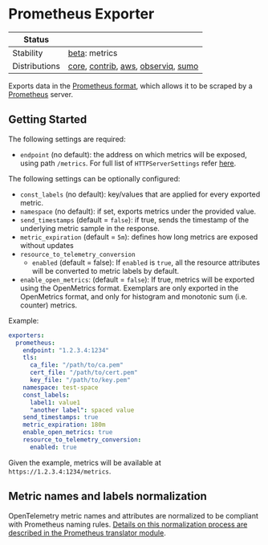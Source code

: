 # Prometheus Exporter

<!-- status autogenerated section -->
| Status        |           |
| ------------- |-----------|
| Stability     | [beta]: metrics   |
| Distributions | [core], [contrib], [aws], [observiq], [sumo] |

[beta]: https://github.com/open-telemetry/opentelemetry-collector#beta
[core]: https://github.com/open-telemetry/opentelemetry-collector-releases/tree/main/distributions/otelcol
[contrib]: https://github.com/open-telemetry/opentelemetry-collector-releases/tree/main/distributions/otelcol-contrib
[aws]: https://github.com/aws-observability/aws-otel-collector
[observiq]: https://github.com/observIQ/observiq-otel-collector
[sumo]: https://github.com/SumoLogic/sumologic-otel-collector
<!-- end autogenerated section -->

Exports data in the [Prometheus format](https://prometheus.io/docs/concepts/data_model/), which allows it to be scraped by a [Prometheus](https://prometheus.io/) server.

## Getting Started

The following settings are required:

- `endpoint` (no default): the address on which metrics will be exposed, using path `/metrics`. For full list of `HTTPServerSettings` refer [here](https://github.com/open-telemetry/opentelemetry-collector/tree/main/config/confighttp).

The following settings can be optionally configured:

- `const_labels` (no default): key/values that are applied for every exported metric.
- `namespace` (no default): if set, exports metrics under the provided value.
- `send_timestamps` (default = `false`): if true, sends the timestamp of the underlying metric sample in the response.
- `metric_expiration` (default = `5m`): defines how long metrics are exposed without updates
- `resource_to_telemetry_conversion`
  - `enabled` (default = false): If `enabled` is `true`, all the resource attributes will be converted to metric labels by default.
- `enable_open_metrics`: (default = `false`): If true, metrics will be exported using the OpenMetrics format. Exemplars are only exported in the OpenMetrics format, and only for histogram and monotonic sum (i.e. counter) metrics.

Example:

```yaml
exporters:
  prometheus:
    endpoint: "1.2.3.4:1234"
    tls:
      ca_file: "/path/to/ca.pem"
      cert_file: "/path/to/cert.pem"
      key_file: "/path/to/key.pem"
    namespace: test-space
    const_labels:
      label1: value1
      "another label": spaced value
    send_timestamps: true
    metric_expiration: 180m
    enable_open_metrics: true
    resource_to_telemetry_conversion:
      enabled: true
```

Given the example, metrics will be available at `https://1.2.3.4:1234/metrics`.

## Metric names and labels normalization

OpenTelemetry metric names and attributes are normalized to be compliant with Prometheus naming rules. [Details on this normalization process are described in the Prometheus translator module](../../pkg/translator/prometheus/).
